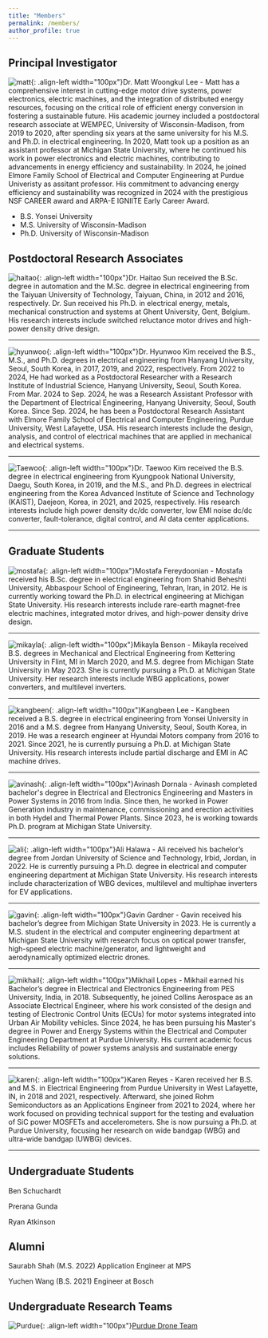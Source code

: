 ```yaml
---
title: "Members"
permalink: /members/
author_profile: true
---
```

Principal Investigator
-----
![matt](/images/mwl.png){: .align-left width="100px"}Dr. Matt Woongkul Lee - Matt has a comprehensive interest in cutting-edge motor drive systems, power electronics, electric machines, and the integration of distributed energy resources, focusing on the critical role of efficient energy conversion in fostering a sustainable future. His academic journey included a postdoctoral research associate at WEMPEC, University of Wisconsin-Madison, from 2019 to 2020, after spending six years at the same university for his M.S. and Ph.D. in electrical engineering. In 2020, Matt took up a position as an assistant professor at Michigan State University, where he continued his work in power electronics and electric machines, contributing to advancements in energy efficiency and sustainability. In 2024, he joined Elmore Family School of Electrical and Computer Engineering at Purdue Univeristy as assitant professor. His commitment to advancing energy efficiency and sustainability was recognized in 2024 with the prestigious NSF CAREER award and ARPA-E IGNIITE Early Career Award.

- B.S. Yonsei University
- M.S. University of Wisconsin-Madison
- Ph.D. University of Wisconsin-Madison

Postdoctoral Research Associates
-----
![haitao](/images/haitao.png){: .align-left width="100px"}Dr. Haitao Sun received the B.Sc. degree in automation and the M.Sc. degree in electrical engineering from the Taiyuan University of Technology, Taiyuan, China, in 2012 and 2016, respectively. Dr. Sun received his Ph.D. in electrical energy, metals, mechanical construction and systems at Ghent University, Gent, Belgium. His research interests include switched reluctance motor drives and high-power density drive design.

-----
![hyunwoo](/images/photo_khw.jpg){: .align-left width="100px"}Dr. Hyunwoo Kim received the B.S., M.S., and Ph.D. degrees in electrical engineering from Hanyang University, Seoul, South Korea, in 2017, 2019, and 2022, respectively. From 2022 to 2024, He had worked as a Postdoctoral Researcher with a Research Institute of Industrial Science, Hanyang University, Seoul, South Korea. From Mar. 2024 to Sep. 2024, he was a Research Assistant Professor with the Department of Electrical Engineering, Hanyang University, Seoul, South Korea. Since Sep. 2024, he has been a Postdoctoral Research Assistant with Elmore Family School of Electrical and Computer Engineering, Purdue University, West Lafayette, USA. His research interests include the design, analysis, and control of electrical machines that are applied in mechanical and electrical systems.

-----
![Taewoo](/images/TWK.jpeg){: .align-left width="100px"}Dr. Taewoo Kim received the B.S. degree in electrical engineering from Kyungpook National University, Daegu, South Korea, in 2019, and the M.S., and Ph.D. degrees in electrical engineering from the Korea Advanced Institute of Science and Technology (KAIST), Daejeon, Korea, in 2021, and 2025, respectively. His research interests include high power density dc/dc converter, low EMI noise dc/dc converter, fault-tolerance, digital control, and AI data center applications.

-----

Graduate Students
-----
![mostafa](/images/mf.png){: .align-left width="100px"}Mostafa Fereydoonian - Mostafa received his B.Sc. degree in electrical engineering from Shahid Beheshti University, Abbaspour School of Engineering, Tehran, Iran, in 2012. He is currently working toward the Ph.D. in electrical engineering at Michigan State University. His research interests include rare-earth magnet-free electric machines, integrated motor drives, and high-power density drive design.

-----
![mikayla](/images/mb.png){: .align-left width="100px"}Mikayla Benson - Mikayla received B.S. degrees in Mechanical and Electrical Engineering from Kettering University in Flint, MI in March 2020, and M.S. degree from Michigan State University in May 2023. She is currently pursuing a Ph.D. at Michigan State University. Her research interests include WBG applications, power converters, and multilevel inverters.

-----
![kangbeen](/images/kbl.png){: .align-left width="100px"}Kangbeen Lee - Kangbeen received a B.S. degree in electrical engineering from Yonsei University in 2016 and a M.S. degree from Hanyang University, Seoul, South Korea, in 2019. He was a research engineer at Hyundai Motors company from 2016 to 2021. Since 2021, he is currently pursuing a Ph.D. at Michigan State University. His research interests include partial discharge and EMI in AC machine drives.

-----
![avinash](/images/ad.png){: .align-left width="100px"}Avinash Dornala - Avinash completed bachelor's degree in Electrical and Electronics Engineering and Masters in Power Systems in 2016 from India. Since then, he worked in Power Generation industry in maintenance, commissioning and erection activities in both Hydel and Thermal Power Plants. Since 2023, he is working towards Ph.D. program at Michigan State University.

-----
![ali](/images/ah.png){: .align-left width="100px"}Ali Halawa - Ali received his bachelor’s degree from Jordan University of Science and Technology, Irbid, Jordan, in 2022. He is currently pursuing a Ph.D. degree in electrical and computer engineering department at Michigan State University. His research interests include characterization of WBG devices, multilevel and multiphae inverters for EV applications.

-----
![gavin](/images/gg.png){: .align-left width="100px"}Gavin Gardner - Gavin received his bachelor’s degree from Michigan State University in 2023. He is currently a M.S. student in the electrical and computer engineering department at Michigan State University with research focus on optical power transfer, high-speed electric machine/generator, and lightweight and aerodynamically optimized electric drones.

-----
![mikhail](/images/ML.jpg){: .align-left width="100px"}Mikhail Lopes - Mikhail earned his Bachelor’s degree in Electrical and Electronics Engineering from PES University, India, in 2018. Subsequently, he joined Collins Aerospace as an Associate Electrical Engineer, where his work consisted of the design and testing of Electronic Control Units (ECUs) for motor systems integrated into Urban Air Mobility vehicles. Since 2024, he has been pursuing his Master's degree in Power and Energy Systems within the Electrical and Computer Engineering Department at Purdue University. His current academic focus includes Reliability of power systems analysis and sustainable energy solutions.

-----
![karen](/images/KR.jpg){: .align-left width="100px"}Karen Reyes - Karen received her B.S. and M.S. in Electrical Engineering from Purdue University in West Lafayette, IN, in 2018 and 2021, respectively. Afterward, she joined Rohm Semiconductors as an Applications Engineer from 2021 to 2024, where her work focused on providing technical support for the testing and evaluation of SiC power MOSFETs and accelerometers. She is now pursuing a Ph.D. at Purdue University, focusing her research on wide bandgap (WBG) and ultra-wide bandgap (UWBG) devices.

-----

Undergraduate Students
-----
Ben Schuchardt

Prerana Gunda

Ryan Atkinson

Alumni
-----
Saurabh Shah (M.S. 2022) Application Engineer at MPS

Yuchen Wang (B.S. 2021) Engineer at Bosch

Undergraduate Research Teams
-----
![Purdue](/images/logo-2.png){: .align-left width="100px"}[Purdue Drone Team](https://vfspurdue.com)
